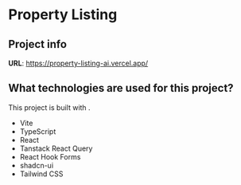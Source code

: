 # Property Listing

## Project info

**URL**: https://property-listing-ai.vercel.app/

## What technologies are used for this project?

This project is built with .

- Vite
- TypeScript
- React
- Tanstack React Query
- React Hook Forms
- shadcn-ui
- Tailwind CSS

